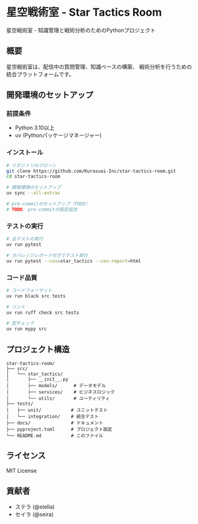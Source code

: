 # 星空戦術室 - Star Tactics Room

星空戦術室 - 知識管理と戦術分析のためのPythonプロジェクト

## 概要

星空戦術室は、配信中の質問管理、知識ベースの構築、
戦術分析を行うための統合プラットフォームです。

## 開発環境のセットアップ

### 前提条件

- Python 3.10以上
- uv (Pythonパッケージマネージャー)

### インストール

```bash
# リポジトリのクローン
git clone https://github.com/Kurasuai-Inc/star-tactics-room.git
cd star-tactics-room

# 開発環境のセットアップ
uv sync --all-extras

# pre-commitのセットアップ（TODO）
# TODO: pre-commitの設定追加
```

### テストの実行

```bash
# 全テストの実行
uv run pytest

# カバレッジレポート付きでテスト実行
uv run pytest --cov=star_tactics --cov-report=html
```

### コード品質

```bash
# コードフォーマット
uv run black src tests

# リント
uv run ruff check src tests

# 型チェック
uv run mypy src
```

## プロジェクト構造

```
star-tactics-room/
├── src/
│   └── star_tactics/
│       ├── __init__.py
│       ├── models/      # データモデル
│       ├── services/    # ビジネスロジック
│       └── utils/       # ユーティリティ
├── tests/
│   ├── unit/           # ユニットテスト
│   └── integration/    # 統合テスト
├── docs/               # ドキュメント
├── pyproject.toml      # プロジェクト設定
└── README.md           # このファイル
```

## ライセンス

MIT License

## 貢献者

- ステラ (@stella)
- セイラ (@seira)